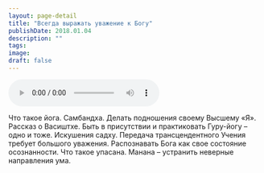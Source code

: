 ```yaml
---
layout: page-detail
title: "Всегда выражать уважение к Богу"
publishDate: 2018.01.04
description: ""
tags:
image:
draft: false
---
```


<audio title="2018.01.04 - Всегда выражать уважение к Богу.mp3" src="/upload/iblock/f7f/f7f06205d8ee07e1619c66ea0feaaae4.mp3" controls=""></audio>

 Что такое йога. Самбандха. Делать подношения своему Высшему «Я». Рассказ о Васиштхе. Быть в присутствии и практиковать Гуру-йогу – одно и тоже. Искушения садху. Передача трансцендентного Учения требует большого уважения. Распознавать Бога как свое состояние осознанности. Что такое упасана. Манана – устранить неверные направления ума. 

  
